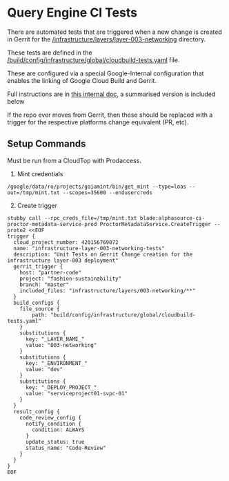 # Query Engine CI Tests

There are automated tests that are triggered when a new change is created in Gerrit for the [/infrastructure/layers/layer-003-networking](/infrastructure/layers/layer-003-networking) directory.

These tests are defined in the [/build/config/infrastructure/global/cloudbuild-tests.yaml](/build/config/infrastructure/global/cloudbuild-tests.yaml) file.

These are configured via a special Google-Internal configuration that enables the linking of Google Cloud Build and Gerrit.

Full instructions are in [this internal doc](https://docs.google.com/document/d/1nYQyVbPjcBMYJi7Dtht3bH39Zbu6c5Say3hcQ6ES9jI/edit#), a summarised version is included below

If the repo ever moves from Gerrit, then these should be replaced with a trigger for the respective platforms change equivalent (PR, etc).

## Setup Commands

Must be run from a CloudTop with Prodaccess.

1. Mint credentials
```
/google/data/ro/projects/gaiamint/bin/get_mint --type=loas --out=/tmp/mint.txt --scopes=35600 --endusercreds
```

2. Create trigger
```
stubby call --rpc_creds_file=/tmp/mint.txt blade:alphasource-ci-proctor-metadata-service-prod ProctorMetadataService.CreateTrigger --proto2 <<EOF
trigger {
  cloud_project_number: 420156769072
  name: "infrastructure-layer-003-networking-tests"
  description: "Unit Tests on Gerrit Change creation for the infrastructure layer-003 deployment"
  gerrit_trigger {
    host: "partner-code"
    project: "fashion-sustainability"
    branch: "master"
    included_files: "infrastructure/layers/003-networking/**"
  }
  build_configs {
    file_source {
        path: "build/config/infrastructure/global/cloudbuild-tests.yaml"
    }
    substitutions {
      key: "_LAYER_NAME_"
      value: "003-networking"
    }
    substitutions {
      key: "_ENVIRONMENT_"
      value: "dev"
    }
    substitutions {
      key: "_DEPLOY_PROJECT_"
      value: "serviceproject01-svpc-01"
    }
  }
  result_config {
    code_review_config {
      notify_condition {
        condition: ALWAYS
      }
      update_status: true
      status_name: "Code-Review"
    }
  }
}
EOF
```